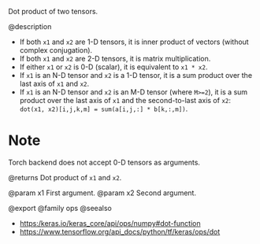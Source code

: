 Dot product of two tensors.

@description
- If both `x1` and `x2` are 1-D tensors, it is inner product of vectors
  (without complex conjugation).
- If both `x1` and `x2` are 2-D tensors, it is matrix multiplication.
- If either `x1` or `x2` is 0-D (scalar), it is equivalent to `x1 * x2`.
- If `x1` is an N-D tensor and `x2` is a 1-D tensor, it is a sum product
  over the last axis of `x1` and `x2`.
- If `x1` is an N-D tensor and `x2` is an M-D tensor (where `M>=2`),
  it is a sum product over the last axis of `x1` and the second-to-last
  axis of `x2`: `dot(x1, x2)[i,j,k,m] = sum(a[i,j,:] * b[k,:,m])`.

# Note
Torch backend does not accept 0-D tensors as arguments.

@returns
    Dot product of `x1` and `x2`.

@param x1 First argument.
@param x2 Second argument.

@export
@family ops
@seealso
+ <https:/keras.io/keras_core/api/ops/numpy#dot-function>
+ <https://www.tensorflow.org/api_docs/python/tf/keras/ops/dot>
